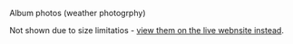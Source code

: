 Album photos (weather photogrphy)

Not shown due to size limitatios - [view them on the live webnsite instead](http://nw3weather.co.uk/wx7.php).